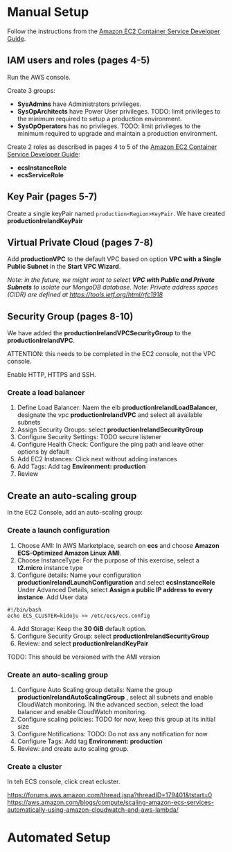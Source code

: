 # Manual Setup

Follow the instructions from the [Amazon EC2 Container Service Developer Guide](http://docs.aws.amazon.com/AmazonECS/latest/developerguide/ecs-dg.pdf).

## IAM users and roles (pages 4-5)

Run the AWS console.

Create 3 groups:

- **SysAdmins** have Administrators privileges.
- **SysOpArchitects** have Power User privileges. TODO: limit privileges to the minimum required to setup a production environment.
- **SysOpOperators** has no privileges. TODO: limit privileges to the minimum required to upgrade and maintain a production environment.

Create 2 roles as described in pages 4 to 5 of the [Amazon EC2 Container Service Developer Guide](http://docs.aws.amazon.com/AmazonECS/latest/developerguide/ecs-dg.pdf):

- **ecsInstanceRole**
- **ecsServiceRole**

## Key Pair (pages 5-7)

Create a single keyPair named ```production<Region>KeyPair```. We have created **productionIrelandKeyPair**

## Virtual Private Cloud (pages 7-8)

Add **productionVPC** to the default VPC based on option **VPC with a Single Public Subnet** in the **Start VPC Wizard**.

*Note: in the future, we might want to select **VPC with Public and Private Subnets** to isolate our MongoDB database.*
*Note: Private address spaces (CIDR) are defined at https://tools.ietf.org/html/rfc1918*

## Security Group (pages 8-10)

We have added the **productionIrelandVPCSecurityGroup** to the **productionIrelandVPC**.

ATTENTION: this needs to be completed in the EC2 console, not the VPC console.

Enable HTTP, HTTPS and SSH.

### Create a load balancer

1. Define Load Balancer: Naem the elb **productionIrelandLoadBalancer**, designate the vpc **productionIrelandVPC** and select all available subnets
2. Assign Security Groups: select **productionIrelandSecurityGroup**
3. Configure Security Settings: TODO  secure listener
4. Configure Health Check: Configure the ping path and leave other options by default
5. Add EC2 Instances: Click next without adding instances
6. Add Tags: Add tag **Environment: production**
7. Review

## Create an auto-scaling group

In the EC2 Console, add an auto-scaling group:

### Create a launch configuration

1. Choose AMI: In AWS Marketplace, search on **ecs** and choose **Amazon ECS-Optimized Amazon Linux AMI**.
2. Choose InstanceType: For the purpose of this exercise, select a **t2.micro** instance type 
3. Configure details: Name your configuration **productionIrelandLaunchConfiguration** and select **ecsInstanceRole**
Under Advanced Details, select **Assign a public IP address to every instance**.
Add User data

```
#!/bin/bash
echo ECS_CLUSTER=kidoju >> /etc/ecs/ecs.config
```

4. Add Storage: Keep the **30 GiB** default option.
5. Configure Security Group: select **productionIrelandSecurityGroup**
6. Review: and select **productionIrelandKeyPair**

TODO: This should be versioned with the AMI version

### Create an auto-scaling group

1. Configure Auto Scaling group details: Name the group **productionIrelandAutoScalingGroup** , select all subnets and enable CloudWatch monitoring. 
IN the advanced section, select the load balancer and enable CloudWatch monitoring.
2. Configure scaling policies: TODO for now, keep this group at its initial size
3. Configure Notifications: TODO: Do not ass any notification for now
4. Configure Tags: Add tag **Environment: production**
5. Review: and create auto scaling group.

### Create a cluster

In teh ECS console, click creat ecluster.


https://forums.aws.amazon.com/thread.jspa?threadID=179401&tstart=0
https://aws.amazon.com/blogs/compute/scaling-amazon-ecs-services-automatically-using-amazon-cloudwatch-and-aws-lambda/

# Automated Setup